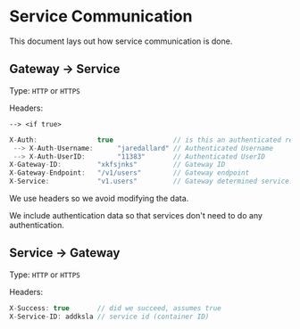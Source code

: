 # Service Communication

This document lays out how service communication is done.

## Gateway -> Service

Type: `HTTP` or `HTTPS`

Headers:

`--> <if true>`

```js
X-Auth:               true               // is this an authenticated request?
 --> X-Auth-Username:      "jaredallard" // Authenticated Username
 --> X-Auth-UserID:        "11383"       // Authenticated UserID
X-Gateway-ID:         "xkfsjnks"         // Gateway ID
X-Gateway-Endpoint:   "/v1/users"        // Gateway endpoint
X-Service:            "v1.users"         // Gateway determined service.
```

We use headers so we avoid modifying the data.

We include authentication data so that services don't
need to do any authentication.


## Service -> Gateway

Type: `HTTP` or `HTTPS`

Headers:

```js
X-Success: true       // did we succeed, assumes true
X-Service-ID: addksla // service id (container ID)
```
